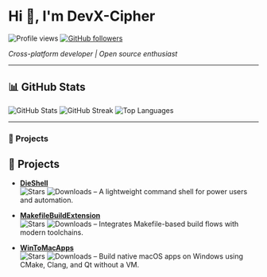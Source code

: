 # Hi 👋, I'm DevX-Cipher

<img src="https://komarev.com/ghpvc/?username=DevX-Cipher&label=Profile%20views&color=0e75b6&style=flat" alt="Profile views" />

<a href="https://github.com/DevX-Cipher" target="_blank" rel="noreferrer">
  <img alt="GitHub followers" src="https://img.shields.io/github/followers/DevX-Cipher?style=social" />
</a>

*Cross-platform developer | Open source enthusiast*

---

## 📊 GitHub Stats

<img src="https://github-readme-stats.vercel.app/api?username=DevX-Cipher&show_icons=true&theme=radical&hide_title=true" alt="GitHub Stats" />

<img src="https://github-readme-streak-stats.herokuapp.com/?user=DevX-Cipher&theme=radical" alt="GitHub Streak" />

<img src="https://github-readme-stats.vercel.app/api/top-langs?username=DevX-Cipher&show_icons=true&theme=radical&layout=compact" alt="Top Languages" />

---

### 🚀 Projects

## 🚀 Projects

- [**DieShell**](https://github.com/DevX-Cipher/DieShell)  
  ![Stars](https://img.shields.io/github/stars/DevX-Cipher/DieShell.svg)
  ![Downloads](https://img.shields.io/github/downloads/DevX-Cipher/DieShell/total.svg) – A lightweight command shell for power users and automation.

- [**MakefileBuildExtension**](https://github.com/DevX-Cipher/MakefileBuildExtension)  
  ![Stars](https://img.shields.io/github/stars/DevX-Cipher/MakefileBuildExtension.svg)
  ![Downloads](https://img.shields.io/github/downloads/DevX-Cipher/MakefileBuildExtension/total.svg) – Integrates Makefile-based build flows with modern toolchains.

- [**WinToMacApps**](https://github.com/DevX-Cipher/WinToMacApps)  
  ![Stars](https://img.shields.io/github/stars/DevX-Cipher/WinToMacApps.svg)
  ![Downloads](https://img.shields.io/github/downloads/DevX-Cipher/WinToMacApps/total.svg) – Build native macOS apps on Windows using CMake, Clang, and Qt without a VM.
